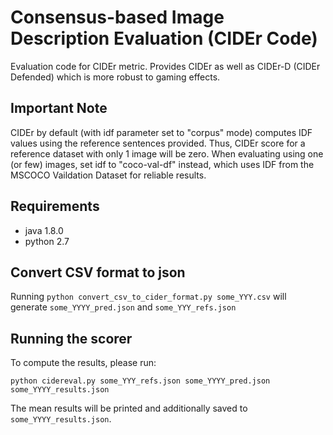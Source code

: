 Consensus-based Image Description Evaluation (CIDEr Code)
===================

Evaluation code for CIDEr metric. Provides CIDEr as well as
CIDEr-D (CIDEr Defended) which is more robust to gaming effects.

## Important Note ##
CIDEr by default (with idf parameter set to "corpus" mode) computes IDF values using the reference sentences provided. Thus, CIDEr score for a reference dataset with only 1 image will be zero. When evaluating using one (or few) images, set idf to "coco-val-df" instead, which uses IDF from the MSCOCO Vaildation Dataset for reliable results.

## Requirements ##
- java 1.8.0
- python 2.7

## Convert CSV format to json ##
Running `python convert_csv_to_cider_format.py some_YYY.csv` will generate `some_YYYY_pred.json` and `some_YYY_refs.json`

## Running the scorer ##

To compute the results, please run: 

`python cidereval.py some_YYY_refs.json some_YYYY_pred.json some_YYYY_results.json`

The mean results will be printed and additionally saved to `some_YYYY_results.json`.
